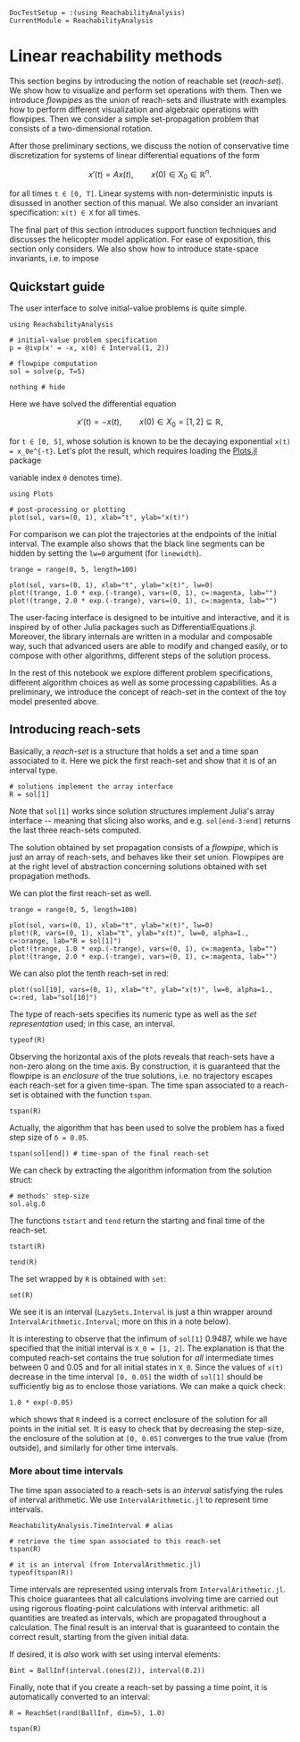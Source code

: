 ```@meta
DocTestSetup = :(using ReachabilityAnalysis)
CurrentModule = ReachabilityAnalysis
```

# Linear reachability methods

This section begins by introducing the notion of reachable set (*reach-set*).
We show how to visualize and perform set operations with them. Then we introduce *flowpipes*
as the union of reach-sets and illustrate with examples how to perform different
visualization and algebraic operations with flowpipes. Then we consider a simple
set-propagation problem that consists of a two-dimensional rotation.

After those preliminary sections, we discuss the notion of conservative time
discretization for systems of linear differential equations of the form

```math
    x'(t) = Ax(t),\qquad x(0) ∈ X_0 ∈ \mathbb{R}^n.
```
for all times ``t ∈ [0, T]``. Linear systems with non-deterministic inputs
is disussed in another section of this manual. We also consider an invariant specification: ``x(t) ∈ X`` for all times.

The final part of this section introduces support function techniques and discusses
the helicopter model application. For ease of exposition, this section only considers.
We also show how to introduce state-space invariants, i.e. to impose

## Quickstart guide

The user interface to solve initial-value problems is quite simple.

```@example quickstart
using ReachabilityAnalysis

# initial-value problem specification
p = @ivp(x' = -x, x(0) ∈ Interval(1, 2))

# flowpipe computation
sol = solve(p, T=5)

nothing # hide
```

Here we have solved the differential equation

```math
x'(t) = -x(t),\qquad x(0) ∈ X_0 = [1, 2] ⊆ \mathbb{R},
```
for ``t ∈ [0, 5]``, whose solution is known to be the decaying exponential
``x(t) = x_0e^{-t}``. Let's plot the result, which requires loading the [Plots.jl]()
package

variable index `0` denotes time).

```@example quickstart
using Plots

# post-processing or plotting
plot(sol, vars=(0, 1), xlab="t", ylab="x(t)")
```

For comparison we can plot the trajectories at the endpoints of
the initial interval. The example also shows that the black line segments
can be hidden by setting the `lw=0` argument (for `linewidth`).

```@example quickstart
trange = range(0, 5, length=100)

plot(sol, vars=(0, 1), xlab="t", ylab="x(t)", lw=0)
plot!(trange, 1.0 * exp.(-trange), vars=(0, 1), c=:magenta, lab="")
plot!(trange, 2.0 * exp.(-trange), vars=(0, 1), c=:magenta, lab="")
```

The user-facing interface is designed to be intuitive and interactive, and it is
inspired by of other Julia packages such as DifferentialEquations.jl.
Moreover, the library internals are written in a modular and composable way,
such that advanced users are able to modify and changed easily, or to compose with
other algorithms, different steps of the solution process.

In the rest of this notebook we explore different problem specifications,
different algorithm choices as well as some processing capabilities. As a preliminary,
we introduce the concept of reach-set in the context of the toy model presented above.

## Introducing reach-sets

Basically, a *reach-set* is a structure that holds a set and a time span associated to it.
Here we pick the first reach-set and show that it is of an interval type.

```@example quickstart
# solutions implement the array interface
R = sol[1]
```
Note that `sol[1]` works since solution structures implement Julia's array interface
-- meaning that slicing also works, and e.g. `sol[end-3:end]` returns the last
three reach-sets computed.

The solution obtained by set propagation consists of a *flowpipe*, which is just an
array of reach-sets, and behaves like their set union. Flowpipes are at the right level
of abstraction concerning solutions obtained with set propagation methods.

We can plot the first reach-set as well.

```@example quickstart
trange = range(0, 5, length=100)

plot(sol, vars=(0, 1), xlab="t", ylab="x(t)", lw=0)
plot!(R, vars=(0, 1), xlab="t", ylab="x(t)", lw=0, alpha=1., c=:orange, lab="R = sol[1]")
plot!(trange, 1.0 * exp.(-trange), vars=(0, 1), c=:magenta, lab="")
plot!(trange, 2.0 * exp.(-trange), vars=(0, 1), c=:magenta, lab="")
```

We can also plot the tenth reach-set in red:

```@example quickstart
plot!(sol[10], vars=(0, 1), xlab="t", ylab="x(t)", lw=0, alpha=1., c=:red, lab="sol[10]")
```

The type of reach-sets specifies its numeric type as well as the *set representation* used;
in this case, an interval.

```@example quickstart
typeof(R)
```
Observing the horizontal axis of the plots reveals that reach-sets have a non-zero
along on the time axis. By construction, it is guaranteed that the flowpipe is an
*enclosure* of the true solutions, i.e. no trajectory escapes each reach-set for a given
time-span. The time span associated to a reach-set is obtained with the function `tspan`.

```@example quickstart
tspan(R)
```

Actually, the algorithm that has been used to solve the problem has a fixed step size
of ``δ = 0.05``.

```@example quickstart
tspan(sol[end]) # time-span of the final reach-set
```

We can check by extracting the algorithm information from the solution struct:

```@example quickstart
# methods' step-size
sol.alg.δ
```

The functions `tstart` and `tend` return the starting and final time of the reach-set.

```@example quickstart
tstart(R)
```

```@example quickstart
tend(R)
```

The set wrapped by ``R`` is obtained with `set`:

```@example quickstart
set(R)
```

We see it is an interval (`LazySets.Interval` is just a thin wrapper around `IntervalArithmetic.Interval`;
more on this in a note below).

It is interesting to observe that the infimum of `sol[1]` 0.9487, while we have
specified that the initial interval is ``X_0 = [1, 2]``. The explanation is that the
computed reach-set contains the true solution for *all* intermediate times between
0 and 0.05 and for all initial states in ``X_0``. Since the values of ``x(t)`` decrease
in the time interval ``[0, 0.05]`` the width of `sol[1]` should be sufficiently big
as to enclose those variations. We can make a quick check:

```@example quickstart
1.0 * exp(-0.05)
```
which shows that `R` indeed is a correct enclosure of the solution for all points
in the initial set. It is easy to check that by decreasing the step-size, the enclosure
of the solution at ``[0, 0.05]`` converges to the true value (from outside), and similarly
for other time intervals.

### More about time intervals

The time span associated to a reach-sets is an *interval* satisfying the rules of interval arithmetic. We use `IntervalArithmetic.jl` to represent time intervals.

```@example quickstart
ReachabilityAnalysis.TimeInterval # alias
```

```@example quickstart
# retrieve the time span associated to this reach-set
tspan(R)
```

```@example quickstart
# it is an interval (from IntervalArithmetic.jl)
typeof(tspan(R))

```
Time intervals are represented using intervals from `IntervalArithmetic.jl`. This choice guarantees that all calculations involving time are carried out using rigorous floating-point calculations with interval arithmetic: all quantities are treated as intervals, which are propagated throughout a calculation. The final result is an interval that is guaranteed to contain the correct result, starting from the given initial data.

If desired, it is *also* work with set using interval elements:

```@example quickstart
Bint = BallInf(interval.(ones(2)), interval(0.2))
```
Finally, note that if you create a reach-set by passing a time point, it is automatically converted to an interval:

```@example quickstart
R = ReachSet(rand(BallInf, dim=5), 1.0)

tspan(R)
```

